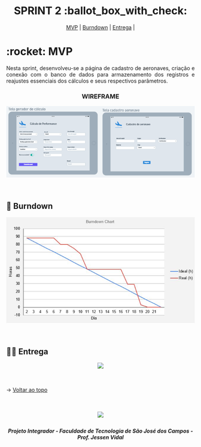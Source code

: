 
<br id="topo">
 
<h1 align="center"> SPRINT 2 :ballot_box_with_check: </h1>

<p align="center">
    <a href="#mvp">MVP</a> | 
    <a href="#burndown">Burndown</a> | 
    <a href="#entrega">Entrega</a> | 
</p>
<span id="mvp">
 
<h1> :rocket: MVP </h1>
<p align="justify">Nesta sprint, desenvolveu-se a página de cadastro de aeronaves, criação e conexão com o banco de dados para armazenamento dos registros e reajustes essenciais dos cálculos e seus respectivos parâmetros.</p>
  
  
 <h3 align="center"> WIREFRAME </h3>
<p align="center"> <img src = "../imagens/Wireframe - Sprint 2"></p>
<br>
  
<span id="burndown">
 
## :pushpin: Burndown
<p align="center"> <img src = "../imagens/burndown - Sprint 2.JPG"></p>
<br>

  
 <span id="entrega">
 
## 👩‍💻 Entrega
<p align="center"> <img src = "../imagens/"></p>
<br>
   
  → [Voltar ao topo](#topo)
<h1 align="center"> <img src = "https://fatecsjc-prd.azurewebsites.net/images/logo/fatecsjc_400x192.png" height="70"  align="auto">
<h5 align="center"> Projeto Integrador - Faculdade de Tecnologia de São José dos Campos - Prof. Jessen Vidal </h5>

